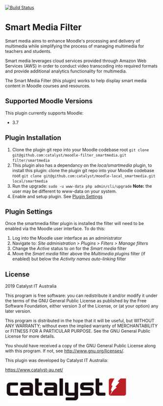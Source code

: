 [![Build Status](https://travis-ci.org/catalyst/moodle-filter_smartmedia.svg?branch=master)](https://travis-ci.org/catalyst/moodle-filter_smartmedia)

# Smart Media Filter #

Smart media aims to enhance Moodle's processing and delivery of multimedia while simplifying the process of managing multimedia for teachers and students.

Smart media leverages cloud services provided through Amazon Web Services (AWS) in order to conduct video transcoding into required formats and provide additional analytics functionality for multimedia.

The Smart Media Filter (this plugin) works to help display smart media content in Moodle courses and resources.

## Supported Moodle Versions
This plugin currently supports Moodle:

* 3.7

## Plugin Installation ##

1. Clone the plugin git repo into your Moodle codebase root `git clone git@github.com:catalyst/moodle-filter_smartmedia.git filter/smartmedia`
2. This plugin also has a dependancy on the *loca/smartmedia* plugin, to install this plugin: clone the plugin git repo into your Moodle codebase root `git clone git@github.com:catalyst/moodle-local_smartmedia.git local/smartmedia`
3. Run the upgrade: `sudo -u www-data php admin/cli/upgrade` **Note:** the user may be different to www-data on your system.
4. Enable and setup plugin. See [Plugin Settings](#plugin-settings)

## Plugin Settings ##

Once the smartmedia filter plugin is installed the filter will need to be enabled via the Moodle user interface.
To do this:

1. Log into the Moodle user interface as an administrator
2. Navigate to: *Site administration > Plugins > Filters > Manage filters*
3. Change the *Active* status to *on* for the *Smart media* filter
4. Move the *Smart media* filter above the *Multimedia plugins* filter (if enabled) but below the *Activity names auto-linking* filter

## License ##

2019 Catalyst IT Australia

This program is free software: you can redistribute it and/or modify it under
the terms of the GNU General Public License as published by the Free Software
Foundation, either version 3 of the License, or (at your option) any later
version.

This program is distributed in the hope that it will be useful, but WITHOUT ANY
WARRANTY; without even the implied warranty of MERCHANTABILITY or FITNESS FOR A
PARTICULAR PURPOSE.  See the GNU General Public License for more details.

You should have received a copy of the GNU General Public License along with
this program.  If not, see <http://www.gnu.org/licenses/>.


This plugin was developed by Catalyst IT Australia:

https://www.catalyst-au.net/

<img alt="Catalyst IT" src="https://raw.githubusercontent.com/catalyst/moodle-local_smartmedia/master/pix/catalyst-logo.svg?sanitize=true" width="400">
